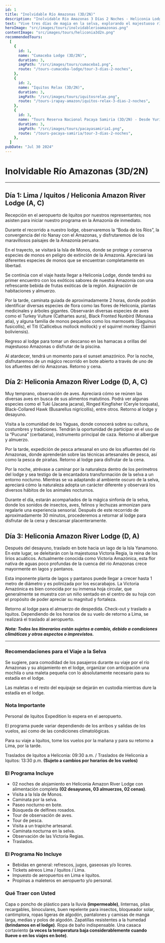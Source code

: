 ```yaml
---
id: 1
title: "Inolvidable Río Amazonas (3D/2N)"
description: "Inolvidable Río Amazonas 3 Días 2 Noches - Heliconia Lodge"
text: "Vive tres días de magia en la selva, explorando el majestuoso río Amazonas y disfrutando de la naturaleza, el confort y la aventura."
heroImage: "src/images/tours/inolvidablerioamazonas.png"
contentImage: "src/images/tours/heliconia3d2n.png"
recommendedTours:
  [
    {
      id: 1,
      name: "Cumaceba Lodge (3D/2N)",
      duration: 3,
      imgPath: "/src/images/tours/cumaceba1.png",
      route: "/tours-cumaceba-lodge/tour-3-dias-2-noches",
    },
    {
      id: 2,
      name: "Iquitos Relax (3D/2N)",
      duration: 3,
      imgPath: "/src/images/tours/iquitosrelax.png",
      route: "/tours-irapay-amazon/iquitos-relax-3-dias-2-noches",
    },
    {
      id: 3,
      name: "Tours Reserva Nacional Pacaya Samiria (3D/2N) - Desde Yurimaguas",
      duration: 3,
      imgPath: "/src/images/tours/pacayasamiria1.png",
      route: "/tours-pacaya-samiria/tour-3-dias-2-noches",
    },
  ]
pubDate: "Jul 30 2024"
---
```


# Inolvidable Río Amazonas (3D/2N)

---

## Día 1: Lima / Iquitos / Heliconia Amazon River Lodge (A, C)

Recepción en el aeropuerto de Iquitos por nuestros representantes; nos asisten para iniciar nuestro programa en la Amazonía de inmediato.

Durante el recorrido a nuestro lodge, observaremos la “Boda de los Ríos”, la convergencia del río Nanay con el Amazonas, y disfrutaremos de los maravillosos paisajes de la Amazonía peruana.

En el trayecto, se visitará la Isla de Monos, donde se protege y conserva especies de monos en peligro de extinción de la Amazonía. Apreciará las diferentes especies de monos que se encuentran completamente en libertad.

Se continúa con el viaje hasta llegar a Heliconia Lodge, donde tendrá su primer encuentro con los exóticos sabores de nuestra Amazonía con una refrescante bebida de frutas exóticas de la región. Asignación de habitaciones y almuerzo.

Por la tarde, caminata guiada de aproximadamente 2 horas, donde podrán identificar diversas especies de flora como las flores de Heliconia, plantas medicinales y árboles gigantes. Observarán diversas especies de aves como el Turkey Vulture (Cathartes aura), Black Fronted Nunbird (Monasa atia), y alguna familia de monos pequeños como los marmosets (Saguinus fusicollis), el Titi (Callicebus mollock mollock) y el squirrel monkey (Saimiri boliviensis).

Regreso al lodge para tomar un descanso en las hamacas a orillas del majestuoso Amazonas o disfrutar de la piscina.

Al atardecer, tendrá un momento para el sunset amazónico. Por la noche, disfrutaremos de un mágico recorrido en bote abierto a través de uno de los afluentes del río Amazonas. Retorno y cena.

## Día 2: Heliconia Amazon River Lodge (D, A, C)

Muy temprano, observación de aves. Apreciará cómo se reúnen las diversas aves en busca de sus alimentos matutinos. Podrá ver algunas especies como el Tuki (Jacana jacana), Ringed Kingfisher (Ceryle torquata), Black-Collared Hawk (Busarellus nigricollis), entre otros. Retorno al lodge y desayuno.

Visita a la comunidad de los Yaguas, donde conocerá sobre su cultura, costumbres y tradiciones. Tendrán la oportunidad de participar en el uso de la “Pucuna” (cerbatana), instrumento principal de caza. Retorno al albergue y almuerzo.

Por la tarde, expedición de pesca artesanal en uno de los afluentes del río Amazonas, donde aprenderán sobre las técnicas artesanales de pesca, así como la pesca de pirañas. Retorno al lodge para disfrutar de la cena.

Por la noche, atrévase a caminar por la naturaleza dentro de los perímetros del lodge y sea testigo de la encantadora transformación de la selva a un entorno nocturno. Mientras se va adaptando al ambiente oscuro de la selva, apreciará cómo la naturaleza adopta un carácter diferente y observará los diversos hábitos de los animales nocturnos.

Durante el día, estarán acompañados de la mágica sinfonía de la selva, donde los sonidos de insectos, aves, felinos y lechuzas armonizan para regalarle una experiencia sensorial. Después de este recorrido de aproximadamente 30 minutos, procederemos a retornar al lodge para disfrutar de la cena y descansar placenteramente.

## Día 3: Heliconia Amazon River Lodge (D, A)

Después del desayuno, traslado en bote hacia un lago de la Isla Yanamono. En este lugar, se deleitarán con la majestuosa Victoria Regia, la reina de los lirios acuáticos. Actualmente conocida como Victoria Amazónica, esta flor nativa de aguas poco profundas de la cuenca del río Amazonas crece mayormente en lagos y pantanos.

Esta imponente planta de lagos y pantanos puede llegar a crecer hasta 1 metro de diámetro y es polinizada por los escarabajos. La Victoria Amazónica es bien conocida por su inmensa hoja circular, que generalmente se muestra con un niño sentado en el centro de su hoja con el propósito de poder apreciar su magnitud y fortaleza.

Retorno al lodge para el almuerzo de despedida. Check-out y traslado a Iquitos. Dependiendo de los horarios de su vuelo de retorno a Lima, se realizará el traslado al aeropuerto.

**_Nota: Todos los itinerarios están sujetos a cambio, debido a condiciones climáticas y otros aspectos o imprevistos._**

---

### Recomendaciones para el Viaje a la Selva

Se sugiere, para comodidad de los pasajeros durante su viaje por el río Amazonas y su alojamiento en el lodge, organizar con anticipación una mochila o una maleta pequeña con lo absolutamente necesario para su estadía en el lodge.

Las maletas o el resto del equipaje se dejarán en custodia mientras dure la estadía en el lodge.

### Nota Importante

Personal de Iquitos Expedition lo espera en el aeropuerto.

El programa puede variar dependiendo de los arribos y salidas de los vuelos, así como de las condiciones climatológicas.

Para su viaje a Iquitos, tome los vuelos por la mañana y para su retorno a Lima, por la tarde.

Traslados de Iquitos a Heliconia: 09:30 a.m. / Traslados de Heliconia a Iquitos: 13:30 p.m. **(Sujeto a cambios por horarios de los vuelos)**

### El Programa Incluye

- 02 noches de alojamiento en Heliconia Amazon River Lodge con alimentación completa **(02 desayunos, 03 almuerzos, 02 cenas)**.
- Visita a la Isla de Monos.
- Caminata por la selva.
- Paseo nocturno en bote.
- Búsqueda de delfines rosados.
- Tour de observación de aves.
- Tour de pesca.
- Visita a un trapiche artesanal.
- Caminata nocturna en la selva.
- Observación de las Victoria Regias.
- Traslados.

### El Programa No Incluye

- Bebidas en general: refrescos, jugos, gaseosas y/o licores.
- Tickets aéreos Lima / Iquitos / Lima.
- Impuesto de aeropuertos en Lima e Iquitos.
- Propinas a maleteros en aeropuerto y/o personal.

### Qué Traer con Usted

Capa o poncho de plástico para la lluvia **(impermeable)**, linternas, pilas recargables, binoculares, buen repelente para insectos, bloqueador solar, cantimplora, ropas ligeras de algodón, pantalones y camisas de manga larga, medias y polos de algodón. Zapatillas resistentes a la humedad **(brindamos en el lodge)**. Ropa de baño indispensable. Una casaca cortaviento **(a veces la temperatura baja considerablemente cuando llueve o en los viajes en bote)**.
